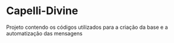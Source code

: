 # Capelli-Divine
Projeto contendo os códigos utilizados para a criação da base e a automatização das mensagens
